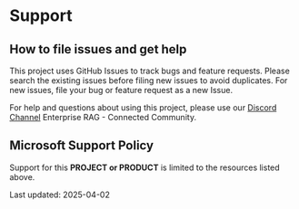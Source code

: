 # Support

## How to file issues and get help  

This project uses GitHub Issues to track bugs and feature requests. Please search the existing 
issues before filing new issues to avoid duplicates.  For new issues, file your bug or 
feature request as a new Issue.

For help and questions about using this project, please use our [Discord Channel](https://discord.gg/28VMVKawgk) Enterprise RAG - Connected Community.

## Microsoft Support Policy  

Support for this **PROJECT or PRODUCT** is limited to the resources listed above.

Last updated: 2025-04-02
